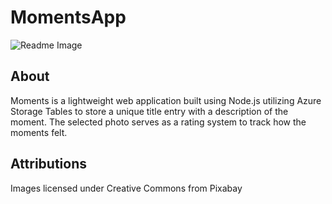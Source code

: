 ﻿# MomentsApp
![Readme Image](/pictures/ReadMeImage.png?raw=true)

## About
Moments is a lightweight web application built using Node.js utilizing Azure Storage Tables to store a unique title entry with a description of the moment. The selected photo serves as a rating system to track how the moments felt.

## Attributions
Images licensed under Creative Commons from Pixabay

